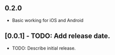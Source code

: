 ## 0.2.0

* Basic working for iOS and Android

## [0.0.1] - TODO: Add release date.

* TODO: Describe initial release.
